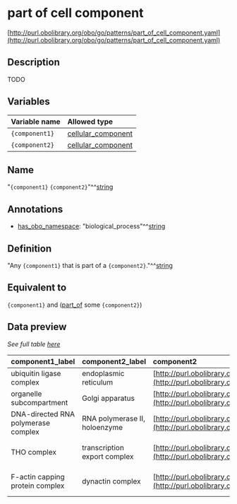 # part of cell component

[http://purl.obolibrary.org/obo/go/patterns/part_of_cell_component.yaml](http://purl.obolibrary.org/obo/go/patterns/part_of_cell_component.yaml)

## Description

TODO




## Variables

| Variable name | Allowed type |
|:--------------|:-------------|
| `{component1}` | [cellular_component](http://purl.obolibrary.org/obo/GO_0005575) |
| `{component2}` | [cellular_component](http://purl.obolibrary.org/obo/GO_0005575) |

## Name

"`{component1}` `{component2}`"^^[string](http://www.w3.org/2001/XMLSchema#string)

## Annotations

- [has_obo_namespace](http://www.geneontology.org/formats/oboInOwl#hasOBONamespace): "biological_process"^^[string](http://www.w3.org/2001/XMLSchema#string)

## Definition

"Any `{component1}` that is part of a `{component2}`."^^[string](http://www.w3.org/2001/XMLSchema#string)

## Equivalent to

`{component1}`  and ([part_of](http://purl.obolibrary.org/obo/BFO_0000050) some `{component2}`)







## Data preview

*See full table [here](https://github.com/geneontology/go-ontology/tree/master/src/design_patterns/part_of_cell_component.tsv)*

| component1_label | component2_label | component2 | component1 | defined_class_label | defined_class |
|:--|:--|:--|:--|:--|:--|
| ubiquitin ligase complex | endoplasmic reticulum | [http://purl.obolibrary.org/obo/GO_0005783](http://purl.obolibrary.org/obo/GO_0005783) | [http://purl.obolibrary.org/obo/GO_0000151](http://purl.obolibrary.org/obo/GO_0000151) | ER ubiquitin ligase complex | [http://purl.obolibrary.org/obo/GO_0000835](http://purl.obolibrary.org/obo/GO_0000835) |
| organelle subcompartment | Golgi apparatus | [http://purl.obolibrary.org/obo/GO_0005794](http://purl.obolibrary.org/obo/GO_0005794) | [http://purl.obolibrary.org/obo/GO_0031984](http://purl.obolibrary.org/obo/GO_0031984) | Golgi apparatus subcompartment | [http://purl.obolibrary.org/obo/GO_0098791](http://purl.obolibrary.org/obo/GO_0098791) |
| DNA-directed RNA polymerase complex | RNA polymerase II, holoenzyme | [http://purl.obolibrary.org/obo/GO_0016591](http://purl.obolibrary.org/obo/GO_0016591) | [http://purl.obolibrary.org/obo/GO_0000428](http://purl.obolibrary.org/obo/GO_0000428) | RNA polymerase II, core complex | [http://purl.obolibrary.org/obo/GO_0005665](http://purl.obolibrary.org/obo/GO_0005665) |
| THO complex | transcription export complex | [http://purl.obolibrary.org/obo/GO_0000346](http://purl.obolibrary.org/obo/GO_0000346) | [http://purl.obolibrary.org/obo/GO_0000347](http://purl.obolibrary.org/obo/GO_0000347) | THO complex part of transcription export complex | [http://purl.obolibrary.org/obo/GO_0000445](http://purl.obolibrary.org/obo/GO_0000445) |
| F-actin capping protein complex | dynactin complex | [http://purl.obolibrary.org/obo/GO_0005869](http://purl.obolibrary.org/obo/GO_0005869) | [http://purl.obolibrary.org/obo/GO_0008290](http://purl.obolibrary.org/obo/GO_0008290) | actin capping protein of dynactin complex | [http://purl.obolibrary.org/obo/GO_0005870](http://purl.obolibrary.org/obo/GO_0005870) |


